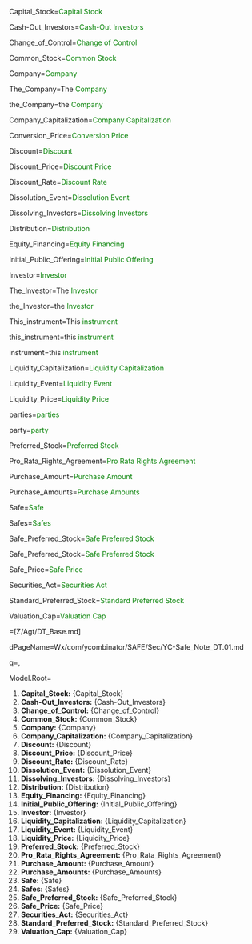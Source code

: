 Capital_Stock=<font color="green">Capital Stock</font>

Cash-Out_Investors=<font color="green">Cash-Out Investors</font>

Change_of_Control=<font color="green">Change of Control</font>

Common_Stock=<font color="green">Common Stock</font>

Company=<font color="green">Company</font>

The_Company=The <font color="green">Company</font>

the_Company=the <font color="green">Company</font>

Company_Capitalization=<font color="green">Company Capitalization</font>

Conversion_Price=<font color="green">Conversion Price</font>

Discount=<font color="green">Discount</font>

Discount_Price=<font color="green">Discount Price</font>

Discount_Rate=<font color="green">Discount Rate</font>

Dissolution_Event=<font color="green">Dissolution Event</font>

Dissolving_Investors=<font color="green">Dissolving Investors</font>

Distribution=<font color="green">Distribution</font>

Equity_Financing=<font color="green">Equity Financing</font>

Initial_Public_Offering=<font color="green">Initial Public Offering</font>

Investor=<font color="green">Investor</font>

The_Investor=The <font color="green">Investor</font>

the_Investor=the <font color="green">Investor</font>

This_instrument=This <font color="green">instrument</font>

this_instrument=this <font color="green">instrument</font>

instrument=this <font color="green">instrument</font>

Liquidity_Capitalization=<font color="green">Liquidity Capitalization</font>

Liquidity_Event=<font color="green">Liquidity Event</font>

Liquidity_Price=<font color="green">Liquidity Price</font>

parties=<font color="green">parties</font>

party=<font color="green">party</font>

Preferred_Stock=<font color="green">Preferred Stock</font>

Pro_Rata_Rights_Agreement=<font color="green">Pro Rata Rights Agreement</font>

Purchase_Amount=<font color="green">Purchase Amount</font>

Purchase_Amounts=<font color="green">Purchase Amounts</font>

Safe=<font color="green">Safe</font>

Safes=<font color="green">Safes</font>

Safe_Preferred_Stock=<font color="green">Safe Preferred Stock</font>

Safe_Preferred_Stock=<font color="green">Safe Preferred Stock</font>

Safe_Price=<font color="green">Safe Price</font>

Securities_Act=<font color="green">Securities Act</font>

Standard_Preferred_Stock=<font color="green">Standard Preferred Stock</font>

Valuation_Cap=<font color="green">Valuation Cap</font>

=[Z/Agt/DT_Base.md]

dPageName=Wx/com/ycombinator/SAFE/Sec/YC-Safe_Note_DT.01.md

q=,

Model.Root=<ol><li><b>Capital_Stock:</b> {Capital_Stock}</li><li><b>Cash-Out_Investors:</b> {Cash-Out_Investors}</li><li><b>Change_of_Control:</b> {Change_of_Control}</li><li><b>Common_Stock:</b> {Common_Stock}</li><li><b>Company:</b> {Company}</li><li><b>Company_Capitalization:</b> {Company_Capitalization}</li><li><b>Discount:</b> {Discount}</li><li><b>Discount_Price:</b> {Discount_Price}</li><li><b>Discount_Rate:</b> {Discount_Rate}</li><li><b>Dissolution_Event:</b> {Dissolution_Event}</li><li><b>Dissolving_Investors:</b> {Dissolving_Investors}</li><li><b>Distribution:</b> {Distribution}</li><li><b>Equity_Financing:</b> {Equity_Financing}</li><li><b>Initial_Public_Offering:</b> {Initial_Public_Offering}</li><li><b>Investor:</b> {Investor}</li><li><b>Liquidity_Capitalization:</b> {Liquidity_Capitalization}</li><li><b>Liquidity_Event:</b> {Liquidity_Event}</li><li><b>Liquidity_Price:</b> {Liquidity_Price}</li><li><b>Preferred_Stock:</b> {Preferred_Stock}</li><li><b>Pro_Rata_Rights_Agreement:</b> {Pro_Rata_Rights_Agreement}</li><li><b>Purchase_Amount:</b> {Purchase_Amount}</li><li><b>Purchase_Amounts:</b> {Purchase_Amounts}</li><li><b>Safe:</b> {Safe}</li><li><b>Safes:</b> {Safes}</li><li><b>Safe_Preferred_Stock:</b> {Safe_Preferred_Stock}</li><li><b>Safe_Price:</b> {Safe_Price}</li><li><b>Securities_Act:</b> {Securities_Act}</li><li><b>Standard_Preferred_Stock:</b> {Standard_Preferred_Stock}</li><li><b>Valuation_Cap:</b> {Valuation_Cap}</li></ol>

